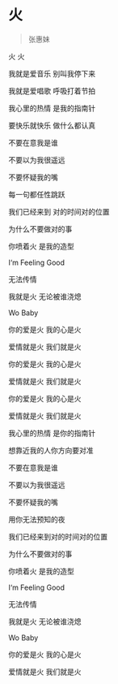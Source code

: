 # 火
> 张惠妹

火 火

我就是爱音乐 别叫我停下来

我就是爱唱歌 呼吸打着节拍

我心里的热情 是我的指南针

要快乐就快乐 做什么都认真

不要在意我是谁

不要以为我很遥远

不要怀疑我的嘴

每一句都任性跳跃

我们已经来到 对的时间对的位置

为什么不要做对的事

你喷着火 是我的造型

I‘m Feeling Good

无法传情

我就是火 无论被谁浇熄

Wo Baby

你的爱是火 我的心是火

爱情就是火 我们就是火

你的爱是火 我的心是火

爱情就是火 我们就是火

你的爱是火 我的心是火

爱情就是火 我们就是火

我心里的热情 是你的指南针

想靠近我的人你方向要对准

不要在意我是谁

不要以为我很遥远

不要怀疑我的嘴

用你无法预知的夜

我们已经来到对的时间对的位置

为什么不要做对的事

你喷着火 是我的造型

I‘m Feeling Good

无法传情

我就是火 无论被谁浇熄

Wo Baby

你的爱是火 我的心是火

爱情就是火 我们就是火